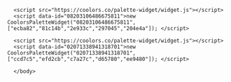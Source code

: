 <html>
    <body>
<!-- Coolors Palette Widget -->
      <script src="https://coolors.co/palette-widget/widget.js"></script>
      <script data-id="020924744527540007">new CoolorsPaletteWidget("020924744527540007", ["bfb5af","ece2d0","d5b9b2","a26769","582c4d"]); </script>
<!-- Coolors Palette Widget -->
      <script src="https://coolors.co/palette-widget/widget.js"></script>
      <script data-id="015617484613912258">new CoolorsPaletteWidget("015617484613912258", ["d2ab99","bdbea9","8db38b","56876d","04724d"]); </script>
<!-- Coolors Palette Widget -->
      <script src="https://coolors.co/palette-widget/widget.js"></script>
      <script data-id="02819976702446446">new CoolorsPaletteWidget("02819976702446446", ["eef0f2","c6c7c4","a2999e","846a6a","353b3c"]); </script>

<!-- Coolors Palette Widget -->
      <script src="https://coolors.co/palette-widget/widget.js"></script>
      <script data-id="08203106486675811">new CoolorsPaletteWidget("08203106486675811", ["ecba82","81c14b","2e933c","297045","204e4a"]); </script>
<!-- Coolors Palette Widget -->
      <script src="https://coolors.co/palette-widget/widget.js"></script>
      <script data-id="02071338941318701">new CoolorsPaletteWidget("02071338941318701", ["ccd7c5","efd2cb","c7a27c","d65780","ee9480"]); </script>

      </body>
</html>
